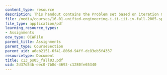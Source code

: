 ```yaml
---
content_type: resource
description: This handout contains the Problem set based on iteration method.
file: /media/courses/16-01-unified-engineering-i-ii-iii-iv-fall-2005-spring-2006/2d37d54beec07b8d4693c1280fe65340_c13_ps05_fall03.pdf
file_type: application/pdf
learning_resource_types:
- Assignments
ocw_type: OCWFile
parent_title: Assignments
parent_type: CourseSection
parent_uid: a6eb2151-6f41-806d-94ff-dc83eb5f4337
resourcetype: Document
title: c13_ps05_fall03.pdf
uid: 2d37d54b-eec0-7b8d-4693-c1280fe65340
---
```

